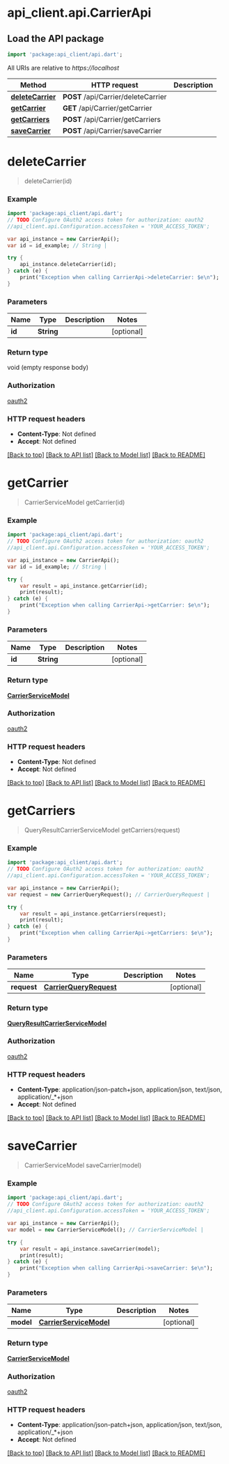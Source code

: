# api_client.api.CarrierApi

## Load the API package
```dart
import 'package:api_client/api.dart';
```

All URIs are relative to *https://localhost*

Method | HTTP request | Description
------------- | ------------- | -------------
[**deleteCarrier**](CarrierApi.md#deleteCarrier) | **POST** /api/Carrier/deleteCarrier | 
[**getCarrier**](CarrierApi.md#getCarrier) | **GET** /api/Carrier/getCarrier | 
[**getCarriers**](CarrierApi.md#getCarriers) | **POST** /api/Carrier/getCarriers | 
[**saveCarrier**](CarrierApi.md#saveCarrier) | **POST** /api/Carrier/saveCarrier | 


# **deleteCarrier**
> deleteCarrier(id)



### Example 
```dart
import 'package:api_client/api.dart';
// TODO Configure OAuth2 access token for authorization: oauth2
//api_client.api.Configuration.accessToken = 'YOUR_ACCESS_TOKEN';

var api_instance = new CarrierApi();
var id = id_example; // String | 

try { 
    api_instance.deleteCarrier(id);
} catch (e) {
    print("Exception when calling CarrierApi->deleteCarrier: $e\n");
}
```

### Parameters

Name | Type | Description  | Notes
------------- | ------------- | ------------- | -------------
 **id** | **String**|  | [optional] 

### Return type

void (empty response body)

### Authorization

[oauth2](../README.md#oauth2)

### HTTP request headers

 - **Content-Type**: Not defined
 - **Accept**: Not defined

[[Back to top]](#) [[Back to API list]](../README.md#documentation-for-api-endpoints) [[Back to Model list]](../README.md#documentation-for-models) [[Back to README]](../README.md)

# **getCarrier**
> CarrierServiceModel getCarrier(id)



### Example 
```dart
import 'package:api_client/api.dart';
// TODO Configure OAuth2 access token for authorization: oauth2
//api_client.api.Configuration.accessToken = 'YOUR_ACCESS_TOKEN';

var api_instance = new CarrierApi();
var id = id_example; // String | 

try { 
    var result = api_instance.getCarrier(id);
    print(result);
} catch (e) {
    print("Exception when calling CarrierApi->getCarrier: $e\n");
}
```

### Parameters

Name | Type | Description  | Notes
------------- | ------------- | ------------- | -------------
 **id** | **String**|  | [optional] 

### Return type

[**CarrierServiceModel**](CarrierServiceModel.md)

### Authorization

[oauth2](../README.md#oauth2)

### HTTP request headers

 - **Content-Type**: Not defined
 - **Accept**: Not defined

[[Back to top]](#) [[Back to API list]](../README.md#documentation-for-api-endpoints) [[Back to Model list]](../README.md#documentation-for-models) [[Back to README]](../README.md)

# **getCarriers**
> QueryResultCarrierServiceModel getCarriers(request)



### Example 
```dart
import 'package:api_client/api.dart';
// TODO Configure OAuth2 access token for authorization: oauth2
//api_client.api.Configuration.accessToken = 'YOUR_ACCESS_TOKEN';

var api_instance = new CarrierApi();
var request = new CarrierQueryRequest(); // CarrierQueryRequest | 

try { 
    var result = api_instance.getCarriers(request);
    print(result);
} catch (e) {
    print("Exception when calling CarrierApi->getCarriers: $e\n");
}
```

### Parameters

Name | Type | Description  | Notes
------------- | ------------- | ------------- | -------------
 **request** | [**CarrierQueryRequest**](CarrierQueryRequest.md)|  | [optional] 

### Return type

[**QueryResultCarrierServiceModel**](QueryResultCarrierServiceModel.md)

### Authorization

[oauth2](../README.md#oauth2)

### HTTP request headers

 - **Content-Type**: application/json-patch+json, application/json, text/json, application/_*+json
 - **Accept**: Not defined

[[Back to top]](#) [[Back to API list]](../README.md#documentation-for-api-endpoints) [[Back to Model list]](../README.md#documentation-for-models) [[Back to README]](../README.md)

# **saveCarrier**
> CarrierServiceModel saveCarrier(model)



### Example 
```dart
import 'package:api_client/api.dart';
// TODO Configure OAuth2 access token for authorization: oauth2
//api_client.api.Configuration.accessToken = 'YOUR_ACCESS_TOKEN';

var api_instance = new CarrierApi();
var model = new CarrierServiceModel(); // CarrierServiceModel | 

try { 
    var result = api_instance.saveCarrier(model);
    print(result);
} catch (e) {
    print("Exception when calling CarrierApi->saveCarrier: $e\n");
}
```

### Parameters

Name | Type | Description  | Notes
------------- | ------------- | ------------- | -------------
 **model** | [**CarrierServiceModel**](CarrierServiceModel.md)|  | [optional] 

### Return type

[**CarrierServiceModel**](CarrierServiceModel.md)

### Authorization

[oauth2](../README.md#oauth2)

### HTTP request headers

 - **Content-Type**: application/json-patch+json, application/json, text/json, application/_*+json
 - **Accept**: Not defined

[[Back to top]](#) [[Back to API list]](../README.md#documentation-for-api-endpoints) [[Back to Model list]](../README.md#documentation-for-models) [[Back to README]](../README.md)


